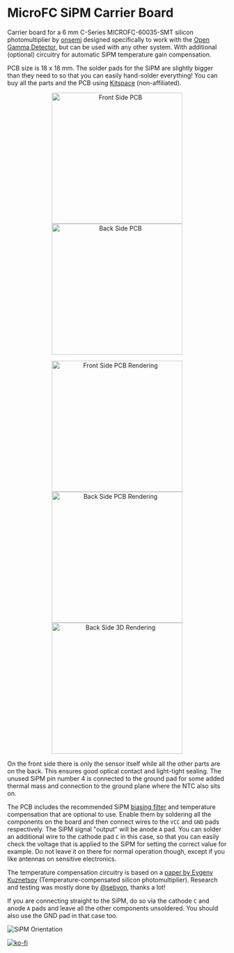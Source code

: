 # MicroFC SiPM Carrier Board

Carrier board for a 6 mm C-Series MICROFC-60035-SMT silicon photomultiplier by [onsemi](https://www.onsemi.com/pdf/datasheet/microc-series-d.pdf) designed specifically to work with the [Open Gamma Detector](https://github.com/OpenGammaProject/Open-Gamma-Detector), but can be used with any other system. With additional (optional) circuitry for automatic SiPM temperature gain compensation.

PCB size is 18 x 18 mm. The solder pads for the SiPM are slightly bigger than they need to so that you can easily hand-solder everything! You can buy all the parts and the PCB using [Kitspace](https://kitspace.org/opengammaproject/MicroFC-SiPM-Carrier-Board) (non-affiliated).

<p align="center">
  <img alt="Front Side PCB" title="Front Side PCB" src="docs/pcb_front.jpg" height="300px">
  <img alt="Back Side PCB" title="Back Side PCB" src="docs/pcb_back.jpg" height="300px">
</p>

<p align="center">
  <img alt="Front Side PCB Rendering" title="Front Side PCB Rendering" src="docs/sipm1.png" height="300px">
  <img alt="Back Side PCB Rendering" title="Back Side PCB Rendering" src="docs/sipm2.png" height="300px">
  <img alt="Back Side 3D Rendering" title="Back Side 3D Rendering" src="docs/sipm3.png" height="300px">
</p>

On the front side there is only the sensor itself while all the other parts are on the back. This ensures good optical contact and light-tight sealing. The unused SiPM pin number 4 is connected to the ground pad for some added thermal mass and connection to the ground plane where the NTC also sits on.

The PCB includes the recommended SiPM [biasing filter](https://www.onsemi.com/pub/Collateral/AND9782-D.PDF) and temperature compensation that are optional to use. Enable them by soldering all the components on the board and then connect wires to the `VCC` and `GND` pads respectively. The SiPM signal "output" will be anode `A` pad. You can solder an additional wire to the cathode pad `C` in this case, so that you can easily check the voltage that is applied to the SiPM for setting the correct value for example. Do not leave it on there for normal operation though, except if you like antennas on sensitive electronics.

The temperature compensation circuitry is based on a [paper by Evgeny Kuznetsov](https://doi.org/10.1016/j.nima.2017.11.060) (Temperature-compensated silicon photomultiplier). Research and testing was mostly done by [@sebyon](https://github.com/sebyon), thanks a lot!

If you are connecting straight to the SiPM, do so via the cathode `C` and anode `A` pads and leave all the other components unsoldered. You should also use the GND pad in that case too.

![SiPM Orientation](docs/SiPM-orientation.jpg)

[![ko-fi](https://ko-fi.com/img/githubbutton_sm.svg)](https://ko-fi.com/J3J61GLR3G)
